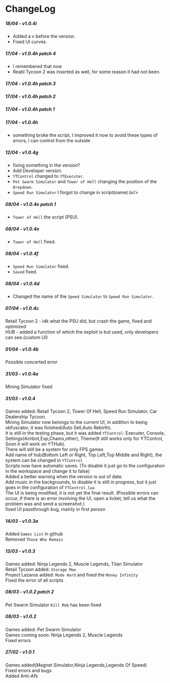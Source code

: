 # ChangeLog
##### 18/04 - v1.0.4i
- Added a v before the version.<br/>
- Fixed UI curves.<br/>

##### 17/04 - v1.0.4h patch 4
- I remembered that now<br/>
- Reatil Tycoon 2 was inserted as well, for some reason it had not been.<br/>

##### 17/04 - v1.0.4h patch 3

##### 17/04 - v1.0.4h patch 2

##### 17/04 - v1.0.4h patch 1

##### 17/04 - v1.0.4h
- something broke the script, I improved it now to avoid these types of errors, I can control from the outside<br/>
##### 12/04 - v1.0.4g
- fixing something in the version?<br/>
- Add Developer version.<br/>
- `YTControl` changed to `YTExecuter`.<br/>
- `Pet Swarm Simulator` and `Tower of Hell` changing the position of the `Dropdown`.<br/>
- `Speed Run Simulator` I forgot to change in script(name).br/>

##### 08/04 - v1.0.4e patch 1
- `Tower of Hell` the script (PSU).<br/>

##### 08/04 - v1.0.4e
- `Tower of Hell` fixed.<br/>

##### 08/04 - v1.0.4f
- `Speed Run Simulator` fixed.<br/>
- `Saved` fixed.<br/>

##### 08/04 - v1.0.4d
- Changed the name of the `Speed Simulator` to `Speed Run Simulator`.<br/>

##### 07/04 - v1.0.4c
Retail Tycoon 2 - idk what the PSU did, but crash the game, fixed and optimized<br/>
HUB - added a function of which the exploit is but used, only developers can see.(custom UI)<br/>

##### 01/04 - v1.0.4b
Possible concerted error<br/>

##### 31/03 - v1.0.4a
Mining Simulator fixed<br/>

##### 31/03 - v1.0.4
Games added: Retail Tycoon 2, Tower Of Hell, Speed Run Simulator, Car Dealership Tycoon.<br/>
Mining Simulator now belongs to the current UI, in addition to being obfuscator, it was finished(Auto Sell,Auto Rebirth).<br/>
It is still in the testing phase, but it was added `YTControl`: Executer, Console, Settings(Aimbot,Esp,Chams,other), Theme(It still works only for YTControl, Soon it will work on YTHub).<br/>
There will still be a system for only FPS games<br/>
Add name of hub(Bottom Left or Right, Top Left,Top Middle and Right), the system can be changed in `YTControl`<br/>
Scripts now have automatic saves. (To disable it just go to the configuration in the workspace and change it to false)<br/>
Added a better warning when the version is out of date.<br/>
Add music in the backgrounds, to disable it is still in progress, but it just goes in the configuration of `YTControl.lua`<br/>
The UI is being modified, it is not yet the final result. (Possible errors can occur, if there is an error involving the UI, open a ticket, tell us what the problem was and send a screenshot.)<br/>
fixed UI passthrough bug, mainly in first person<br/>

##### 14/03 - v1.0.3a
Added `Games List` in github<br/>
Removed `Those Who Remain`<br/>

##### 13/03 - v1.0.3
Games added: Ninja Legends 2, Muscle Legends, Titan Simulator<br/>
Retail Tycoon added: `Storage Max`<br/>
Project Lazarus added: `Mode Hard` and fixed the `Money Infinity`<br/>
Fixed the error of all scripts<br/>

##### 08/03 - v1.0.2 patch 2
Pet Swarm Simulator `Kill Mob` has been fixed<br/>

##### 08/03 - v1.0.2
Games added: Pet Swarm Simulator<br/>
Games coming soon: Ninja Legends 2, Muscle Legends<br/>
Fixed errors<br/>

##### 27/02 - v1.0.1
Games added(Magnet Simulator,Ninja Legends,Legends Of Speed)<br/>
Fixed errors and bugs<br/>
Added Anti-Afk<br/>